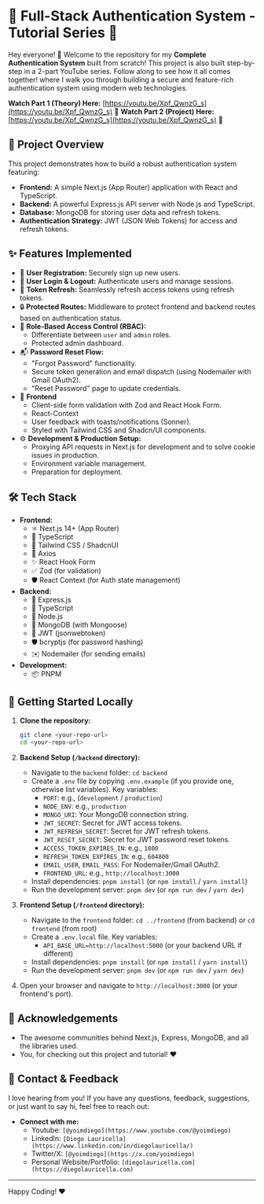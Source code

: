 # 🔐 Full-Stack Authentication System - Tutorial Series 🚀

Hey everyone! 👋 Welcome to the repository for my **Complete Authentication System** built from scratch! This project is also built step-by-step in a 2-part YouTube series. Follow along to see how it all comes together! where I walk you through building a secure and feature-rich authentication system using modern web technologies.

**Watch Part 1 (Theory) Here:** [https://youtu.be/Xpf_QwnzG_s](https://youtu.be/Xpf_QwnzG_s) 🍿
**Watch Part 2 (Project) Here:** [https://youtu.be/Xpf_QwnzG_s](https://youtu.be/Xpf_QwnzG_s) 🍿

## 🌟 Project Overview

This project demonstrates how to build a robust authentication system featuring:

*   **Frontend:** A simple Next.js (App Router) application with React and TypeScript.
*   **Backend:** A powerful Express.js API server with Node.js and TypeScript.
*   **Database:** MongoDB for storing user data and refresh tokens.
*   **Authentication Strategy:** JWT (JSON Web Tokens) for access and refresh tokens.

## ✨ Features Implemented

*   👤 **User Registration:** Securely sign up new users.
*   🔑 **User Login & Logout:** Authenticate users and manage sessions.
*   🔄 **Token Refresh:** Seamlessly refresh access tokens using refresh tokens.
*   🔒 **Protected Routes:** Middleware to protect frontend and backend routes based on authentication status.
*   👑 **Role-Based Access Control (RBAC):**
    *   Differentiate between `user` and `admin` roles.
    *   Protected admin dashboard.
*   📬 **Password Reset Flow:**
    *   "Forgot Password" functionality.
    *   Secure token generation and email dispatch (using Nodemailer with Gmail OAuth2).
    *   "Reset Password" page to update credentials.
*   🎨 **Frontend**
    *   Client-side form validation with Zod and React Hook Form.
    *   React-Context
    *   User feedback with toasts/notifications (Sonner).
    *   Styled with Tailwind CSS and Shadcn/UI components.
*   ⚙️ **Development & Production Setup:**
    *   Proxying API requests in Next.js for development and to solve cookie issues in production.
    *   Environment variable management.
    *   Preparation for deployment.

## 🛠️ Tech Stack

*   **Frontend:**
    *   ⚛️ Next.js 14+ (App Router)
    *   📘 TypeScript
    *   🎨 Tailwind CSS / ShadcnUI
    *   🧩 Axios
    *   ✨ React Hook Form
    *   ✅ Zod (for validation)
    *   🛡️ React Context (for Auth state management)
*   **Backend:**
    *   💨 Express.js
    *   📘 TypeScript
    *   💚 Node.js
    *   💾 MongoDB (with Mongoose)
    *   🔑 JWT (jsonwebtoken)
    *   🛡️ bcryptjs (for password hashing)
    *   ✉️ Nodemailer (for sending emails)
*   **Development:**
    *   📦 PNPM 

## 🚀 Getting Started Locally

1.  **Clone the repository:**
    ```bash
    git clone <your-repo-url>
    cd <your-repo-url>
    ```

2.  **Backend Setup (`/backend` directory):**
    *   Navigate to the `backend` folder: `cd backend`
    *   Create a `.env` file by copying `.env.example` (if you provide one, otherwise list variables). Key variables:
        *   `PORT`: e.g., (`development` / `production`)
        *   `NODE_ENV`: e.g., `production`
        *   `MONGO_URI`: Your MongoDB connection string.
        *   `JWT_SECRET`: Secret for JWT access tokens.
        *   `JWT_REFRESH_SECRET`: Secret for JWT refresh tokens.
        *   `JWT_RESET_SECRET`: Secret for JWT password reset tokens.
        *   `ACCESS_TOKEN_EXPIRES_IN`: e.g., `1800`
        *   `REFRESH_TOKEN_EXPIRES_IN`: e.g., `604800`
        *   `EMAIL_USER`, `EMAIL_PASS`: For Nodemailer/Gmail OAuth2.
        *   `FRONTEND_URL`: e.g., `http://localhost:3000`
    *   Install dependencies: `pnpm install` (or `npm install` / `yarn install`)
    *   Run the development server: `pnpm dev` (or `npm run dev` / `yarn dev`)

3.  **Frontend Setup (`/frontend` directory):**
    *   Navigate to the `frontend` folder: `cd ../frontend` (from backend) or `cd frontend` (from root)
    *   Create a `.env.local` file. Key variables:
        *   `API_BASE_URL=http://localhost:5000` (or your backend URL if different)
    *   Install dependencies: `pnpm install` (or `npm install` / `yarn install`)
    *   Run the development server: `pnpm dev` (or `npm run dev` / `yarn dev`)

4.  Open your browser and navigate to `http://localhost:3000` (or your frontend's port).

## 🙏 Acknowledgements

*   The awesome communities behind Next.js, Express, MongoDB, and all the libraries used.
*   You, for checking out this project and tutorial! ❤️

## 💬 Contact & Feedback

I love hearing from you! If you have any questions, feedback, suggestions, or just want to say hi, feel free to reach out:

*   **Connect with me:** 
    *   Youtube: `[@yoimdiego](https://www.youtube.com/@yoimdiego)`
    *   LinkedIn: `[Diego Lauricella](https://www.linkedin.com/in/diegolauricella/)`
    *   Twitter/X: `[@yoimdiego](https://x.com/yoimdiego)`
    *   Personal Website/Portfolio: `[diegolauricella.com](https://diegolauricella.com)`

---

Happy Coding! ❤️
